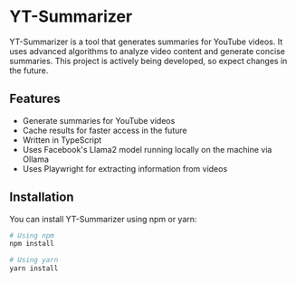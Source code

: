 # YT-Summarizer

YT-Summarizer is a tool that generates summaries for YouTube videos. It uses advanced algorithms to analyze video content and generate concise summaries. This project is actively being developed, so expect changes in the future.

## Features

- Generate summaries for YouTube videos
- Cache results for faster access in the future
- Written in TypeScript
- Uses Facebook's Llama2 model running locally on the machine via Ollama
- Uses Playwright for extracting information from videos

## Installation

You can install YT-Summarizer using npm or yarn:

```bash
# Using npm
npm install

# Using yarn
yarn install

